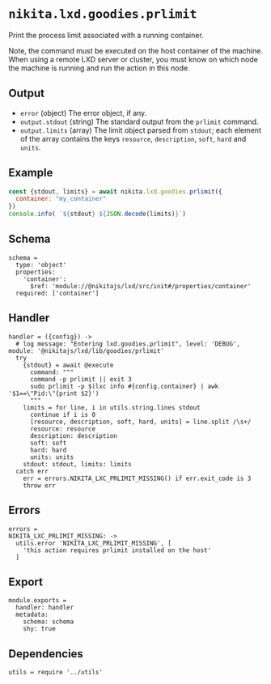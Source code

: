 
# `nikita.lxd.goodies.prlimit`

Print the process limit associated with a running container.

Note, the command must be executed on the host container of the machine. When
using a remote LXD server or cluster, you must know on which node the machine is running
and run the action in this node.

## Output

* `error` (object)
  The error object, if any.
* `output.stdout` (string)
  The standard output from the `prlimit` command.
* `output.limits` (array)
  The limit object parsed from `stdout`; each element of the array contains the
  keys `resource`, `description`, `soft`, `hard` and `units`.

## Example

```js
const {stdout, limits} = await nikita.lxd.goodies.prlimit({
  container: "my_container"
})
console.info( `${stdout} ${JSON.decode(limits)}`)
```

## Schema

    schema =
      type: 'object'
      properties:
        'container':
          $ref: 'module://@nikitajs/lxd/src/init#/properties/container'
      required: ['container']

## Handler

    handler = ({config}) ->
      # log message: "Entering lxd.goodies.prlimit", level: 'DEBUG', module: '@nikitajs/lxd/lib/goodies/prlimit'
      try
        {stdout} = await @execute
          command: """
          command -p prlimit || exit 3
          sudo prlimit -p $(lxc info #{config.container} | awk '$1==\"Pid:\"{print $2}')
          """
        limits = for line, i in utils.string.lines stdout
          continue if i is 0
          [resource, description, soft, hard, units] = line.split /\s+/
          resource: resource
          description: description
          soft: soft
          hard: hard
          units: units
        stdout: stdout, limits: limits
      catch err
        err = errors.NIKITA_LXC_PRLIMIT_MISSING() if err.exit_code is 3
        throw err

## Errors

    errors =
    NIKITA_LXC_PRLIMIT_MISSING: ->
      utils.error 'NIKITA_LXC_PRLIMIT_MISSING', [
        'this action requires prlimit installed on the host'
      ]

## Export

    module.exports =
      handler: handler
      metadata:
        schema: schema
        shy: true

## Dependencies

    utils = require '../utils'
